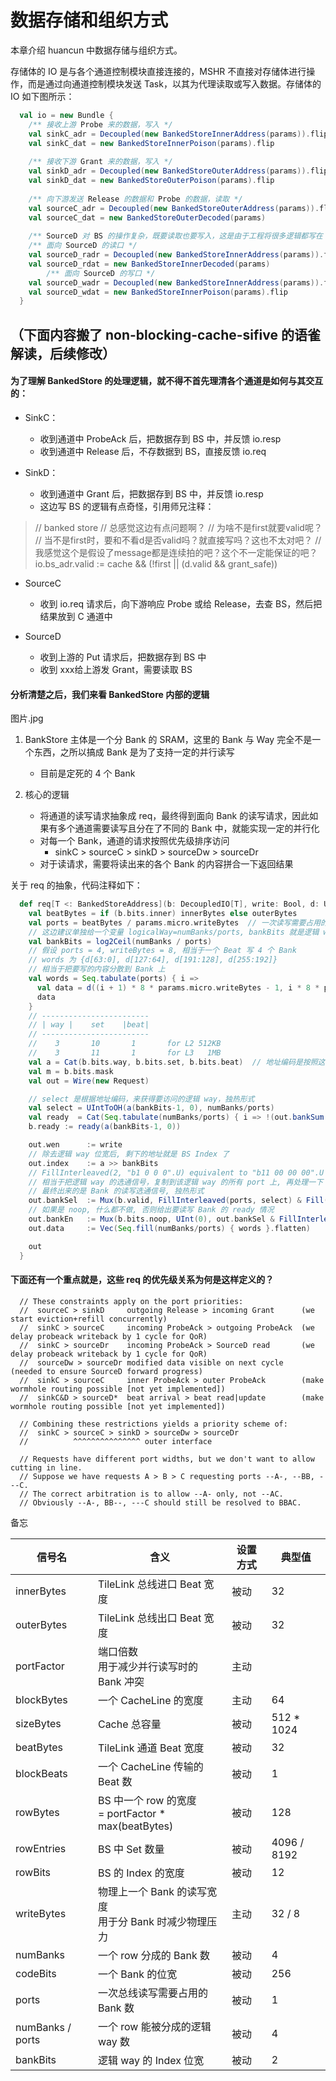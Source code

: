 # 数据存储和组织方式

本章介绍 huancun 中数据存储与组织方式。

存储体的 IO 是与各个通道控制模块直接连接的，MSHR 不直接对存储体进行操作，而是通过向通道控制模块发送 Task，以其为代理读取或写入数据。存储体的 IO 如下图所示：

```scala
  val io = new Bundle {
    /** 接收上游 Probe 来的数据，写入 */
    val sinkC_adr = Decoupled(new BankedStoreInnerAddress(params)).flip
    val sinkC_dat = new BankedStoreInnerPoison(params).flip
    
    /** 接收下游 Grant 来的数据，写入 */
    val sinkD_adr = Decoupled(new BankedStoreOuterAddress(params)).flip
    val sinkD_dat = new BankedStoreOuterPoison(params).flip
    
    /** 向下游发送 Release 的数据和 Probe 的数据，读取 */
    val sourceC_adr = Decoupled(new BankedStoreOuterAddress(params)).flip
    val sourceC_dat = new BankedStoreOuterDecoded(params)
   
    /** SourceD 对 BS 的操作复杂，既要读取也要写入，这是由于工程将很多逻辑都写在 SourceD 中了*/
    /** 面向 SourceD 的读口 */
    val sourceD_radr = Decoupled(new BankedStoreInnerAddress(params)).flip
    val sourceD_rdat = new BankedStoreInnerDecoded(params)
		/** 面向 SourceD 的写口 */
    val sourceD_wadr = Decoupled(new BankedStoreInnerAddress(params)).flip
    val sourceD_wdat = new BankedStoreInnerPoison(params).flip
  }
```

## （下面内容搬了 non-blocking-cache-sifive 的语雀解读，后续修改）

#### 为了理解 BankedStore 的处理逻辑，就不得不首先理清各个通道是如何与其交互的：


- SinkC：
  - 收到通道中 ProbeAck 后，把数据存到 BS 中，并反馈 io.resp
  - 收到通道中 Release 后，不存数据到 BS，直接反馈 io.req



- SinkD：
  - 收到通道中 Grant 后，把数据存到 BS 中，并反馈 io.resp
  - 这边写 BS 的逻辑有点奇怪，引用师兄注释：

>   // banked store
>   // 总感觉这边有点问题啊？
>   // 为啥不是first就要valid呢？
>   // 当不是first时，要和不看d是否valid吗？就直接写吗？这也不太对吧？
>   // 我感觉这个是假设了message都是连续拍的吧？这个不一定能保证的吧？
>   io.bs_adr.valid := cache && (!first || (d.valid && grant_safe))

- SourceC
  - 收到 io.req 请求后，向下游响应 Probe 或给 Release，去查 BS，然后把结果放到 C 通道中



- SourceD
  - 收到上游的 Put 请求后，把数据存到 BS 中
  - 收到 xxx给上游发 Grant，需要读取 BS



#### 分析清楚之后，我们来看 BankedStore 内部的逻辑



图片.jpg



1. BankStore 主体是一个分 Bank 的 SRAM，这里的 Bank 与 Way 完全不是一个东西，之所以搞成 Bank 是为了支持一定的并行读写
   - 目前是定死的 4 个 Bank



2. 核心的逻辑
   - 将通道的读写请求抽象成 req，最终得到面向 Bank 的读写请求，因此如果有多个通道需要读写且分在了不同的 Bank 中，就能实现一定的并行化
   - 对每一个 Bank，通道的请求按照优先级排序访问
     - sinkC > sourceC > sinkD > sourceDw > sourceDr
   - 对于读请求，需要将读出来的各个 Bank 的内容拼合一下返回结果



关于 req 的抽象，代码注释如下：

```scala
  def req[T <: BankedStoreAddress](b: DecoupledIO[T], write: Bool, d: UInt): Request = {
    val beatBytes = if (b.bits.inner) innerBytes else outerBytes
    val ports = beatBytes / params.micro.writeBytes  // 一次读写需要占用的 Bank 数
    // 这边建议单独给一个变量 logicalWay=numBanks/ports, bankBits 就是逻辑 way 的 Index 位宽
    val bankBits = log2Ceil(numBanks / ports)
    // 假设 ports = 4, writeBytes = 8, 相当于一个 Beat 写 4 个 Bank
    // words 为 {d[63:0], d[127:64], d[191:128], d[255:192]}
    // 相当于把要写的内容分散到 Bank 上
    val words = Seq.tabulate(ports) { i =>
      val data = d((i + 1) * 8 * params.micro.writeBytes - 1, i * 8 * params.micro.writeBytes)
      data
    }
    // ------------------------
    // | way |    set    |beat|
    // ------------------------
    //    3       10       1       for L2 512KB
    //    3       11       1       for L3   1MB
    val a = Cat(b.bits.way, b.bits.set, b.bits.beat)  // 地址编码是按照这个来的
    val m = b.bits.mask
    val out = Wire(new Request)

    // select 是根据地址编码，来获得要访问的逻辑 way，独热形式
    val select = UIntToOH(a(bankBits-1, 0), numBanks/ports)
    val ready  = Cat(Seq.tabulate(numBanks/ports) { i => !(out.bankSum((i+1)*ports-1, i*ports) & m).orR } .reverse)
    b.ready := ready(a(bankBits-1, 0))

    out.wen      := write
    // 除去逻辑 way 位宽后, 剩下的地址就是 BS Index 了
    out.index    := a >> bankBits
    // FillInterleaved(2, "b1 0 0 0".U) equivalent to "b11 00 00 00".U
    // 相当于把逻辑 way 的选通信号，复制到该逻辑 way 的所有 port 上, 再处理一下 mask
    // 最终出来的是 Bank 的读写选通信号, 独热形式
    out.bankSel  := Mux(b.valid, FillInterleaved(ports, select) & Fill(numBanks/ports, m), UInt(0))
    // 如果是 noop, 什么都不做, 否则给出要读写 Bank 的 ready 情况
    out.bankEn   := Mux(b.bits.noop, UInt(0), out.bankSel & FillInterleaved(ports, ready))
    out.data     := Vec(Seq.fill(numBanks/ports) { words }.flatten)

    out
  }
```


####  下面还有一个重点就是，这些 req 的优先级关系为何是这样定义的？

```
  // These constraints apply on the port priorities:
  //  sourceC > sinkD     outgoing Release > incoming Grant      (we start eviction+refill concurrently)
  //  sinkC > sourceC     incoming ProbeAck > outgoing ProbeAck  (we delay probeack writeback by 1 cycle for QoR)
  //  sinkC > sourceDr    incoming ProbeAck > SourceD read       (we delay probeack writeback by 1 cycle for QoR)
  //  sourceDw > sourceDr modified data visible on next cycle    (needed to ensure SourceD forward progress)
  //  sinkC > sourceC     inner ProbeAck > outer ProbeAck        (make wormhole routing possible [not yet implemented])
  //  sinkC&D > sourceD*  beat arrival > beat read|update        (make wormhole routing possible [not yet implemented])

  // Combining these restrictions yields a priority scheme of:
  //  sinkC > sourceC > sinkD > sourceDw > sourceDr
  //          ^^^^^^^^^^^^^^^ outer interface

  // Requests have different port widths, but we don't want to allow cutting in line.
  // Suppose we have requests A > B > C requesting ports --A-, --BB, ---C.
  // The correct arbitration is to allow --A- only, not --AC.
  // Obviously --A-, BB--, ---C should still be resolved to BBAC.
```




备忘

| 信号名           | 含义                                                       | 设置方式 | 典型值      |
| ---------------- | ---------------------------------------------------------- | -------- | ----------- |
| innerBytes       | TileLink 总线进口 Beat 宽度                                | 被动     | 32          |
| outerBytes       | TileLink 总线出口 Beat 宽度                                | 被动     | 32          |
| portFactor       | 端口倍数<br />用于减少并行读写时的 Bank 冲突               | 主动     |             |
| blockBytes       | 一个 CacheLine 的宽度                                      | 主动     | 64          |
| sizeBytes        | Cache 总容量                                               | 被动     | 512 * 1024  |
| beatBytes        | TileLink 通道 Beat 宽度                                    | 被动     | 32          |
| blockBeats       | 一个 CacheLine 传输的 Beat 数                              | 被动     | 1           |
| rowBytes         | BS 中一个 row 的宽度<br />= portFactor * max(beatBytes)    | 被动     | 128         |
| rowEntries       | BS 中 Set 数量                                             | 被动     | 4096 / 8192 |
| rowBits          | BS 的 Index 的宽度                                         | 被动     | 12          |
| writeBytes       | 物理上一个 Bank 的读写宽度<br />用于分 Bank 时减少物理压力 | 主动     | 32 / 8      |
| numBanks         | 一个 row 分成的 Bank 数                                    | 被动     | 4           |
| codeBits         | 一个 Bank 的位宽                                           | 被动     | 256         |
| ports            | 一次总线读写需要占用的 Bank 数                             | 被动     | 1           |
| numBanks / ports | 一个 row 能被分成的逻辑 way 数                             | 被动     | 4           |
| bankBits         | 逻辑 way 的 Index 位宽                                     | 被动     | 2           |
